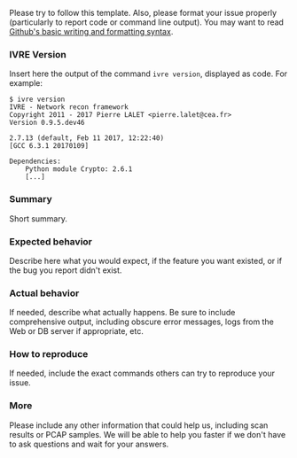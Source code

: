 Please try to follow this template. Also, please format your issue
properly (particularly to report code or command line output). You may
want to read
[Github's basic writing and formatting syntax](https://help.github.com/articles/basic-writing-and-formatting-syntax/).

### IVRE Version

Insert here the output of the command `ivre version`, displayed as
code. For example:

```
$ ivre version
IVRE - Network recon framework
Copyright 2011 - 2017 Pierre LALET <pierre.lalet@cea.fr>
Version 0.9.5.dev46

2.7.13 (default, Feb 11 2017, 12:22:40) 
[GCC 6.3.1 20170109]

Dependencies:
    Python module Crypto: 2.6.1
	[...]

```

### Summary

Short summary.

### Expected behavior

Describe here what you would expect, if the feature you want existed,
or if the bug you report didn't exist.

### Actual behavior

If needed, describe what actually happens. Be sure to include
comprehensive output, including obscure error messages, logs from the
Web or DB server if appropriate, etc.

### How to reproduce

If needed, include the exact commands others can try to reproduce your
issue.

### More

Please include any other information that could help us, including
scan results or PCAP samples. We will be able to help you faster if we
don't have to ask questions and wait for your answers.
